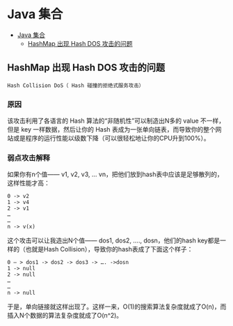 # Java 集合


- [Java 集合](#java-%E9%9B%86%E5%90%88)
    - [HashMap 出现 Hash DOS 攻击的问题](#hashmap-%E5%87%BA%E7%8E%B0-hash-dos-%E6%94%BB%E5%87%BB%E7%9A%84%E9%97%AE%E9%A2%98)



## HashMap 出现 Hash DOS 攻击的问题
    Hash Collision DoS（ Hash 碰撞的拒绝式服务攻击）    

### 原因
该攻击利用了各语言的 Hash 算法的“非随机性”可以制造出N多的 value 不一样，但是 key 一样数据，然后让你的 Hash 表成为一张单向链表，而导致你的整个网站或是程序的运行性能以级数下降（可以很轻松地让你的CPU升到100%）。


### 弱点攻击解释

如果你有n个值—— v1, v2, v3, … vn，把他们放到hash表中应该是足够散列的，这样性能才高：

    0 -> v2 
    1 -> v4 
    2 -> v1 
    … 
    … 
    n -> v(x)

这个攻击可以让我造出N个值——  dos1, dos2, …., dosn，他们的hash key都是一样的（也就是Hash Collision），导致你的hash表成了下面这个样子： 

    0 – > dos1 -> dos2 -> dos3 -> …. ->dosn 
    1 -> null 
    2 -> null 
    … 
    … 
    n -> null

于是，单向链接就这样出现了。这样一来，O(1)的搜索算法复杂度就成了O(n)，而插入N个数据的算法复杂度就成了O(n^2)。 